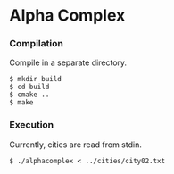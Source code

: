 Alpha Complex
=============

### Compilation

Compile in a separate directory.

    $ mkdir build
    $ cd build
    $ cmake ..
    $ make

### Execution

Currently, cities are read from stdin.

    $ ./alphacomplex < ../cities/city02.txt
